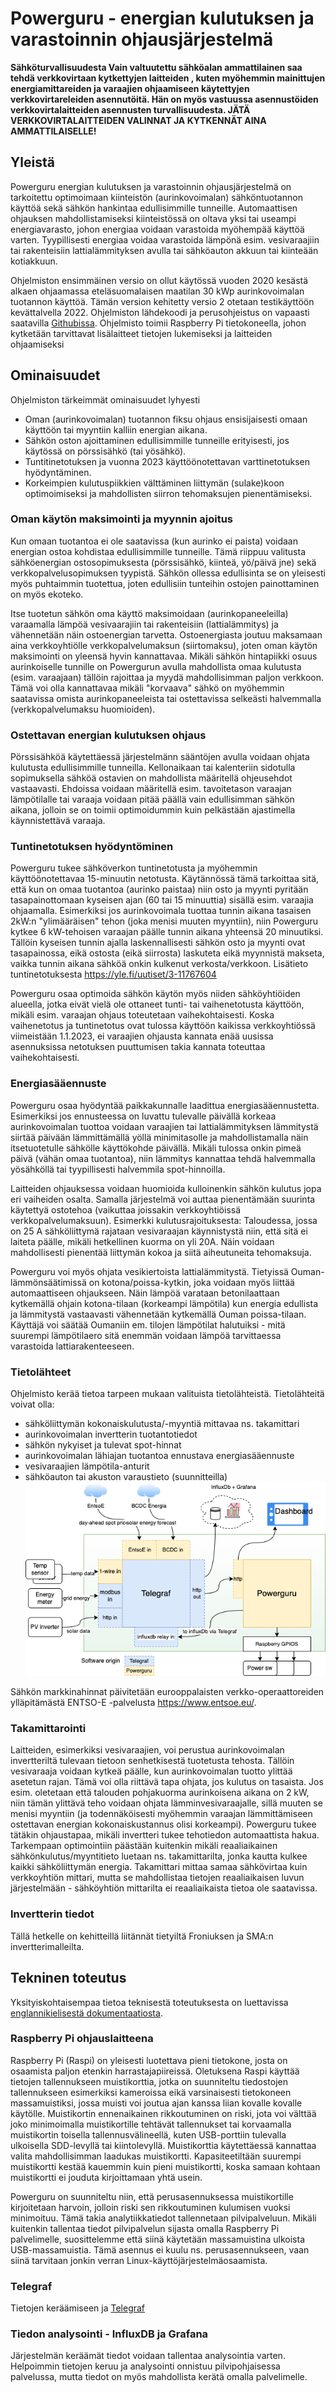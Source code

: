 # Powerguru - energian kulutuksen ja varastoinnin ohjausjärjestelmä

**Sähköturvallisuudesta
Vain valtuutettu sähköalan ammattilainen saa tehdä verkkovirtaan kytkettyjen laitteiden , kuten myöhemmin mainittujen energiamittareiden ja varaajien ohjaamiseen käytettyjen verkkovirtareleiden asennutöitä. Hän on myös vastuussa asennustöiden verkkovirtalaitteiden asennusten turvallisuudesta. JÄTÄ VERKKOVIRTALAITTEIDEN VALINNAT JA KYTKENNÄT AINA AMMATTILAISELLE!**

## Yleistä
Powerguru  energian kulutuksen ja varastoinnin ohjausjärjestelmä on tarkoitettu optimoimaan kiinteistön (aurinkovoimalan) sähköntuotannon käyttöä sekä sähkön hankintaa edullisimmille tunneille. Automaattisen ohjauksen mahdollistamiseksi kiinteistössä on oltava yksi tai useampi energiavarasto, johon energiaa voidaan varastoida myöhempää käyttöä varten. Tyypillisesti energiaa voidaa varastoida lämpönä esim. vesivaraajiin tai rakenteisiin lattialämmityksen avulla tai sähköauton akkuun tai kiinteään kotiakkuun. 

Ohjelmiston ensimmäinen versio on ollut käytössä vuoden 2020 kesästä alkaen ohjaamassa eteläsuomalaisen maatilan 30 kWp aurinkovoimalan tuotannon käyttöä. Tämän version kehitetty versio 2 otetaan testikäyttöön kevättalvella 2022. Ohjelmiston lähdekoodi ja perusohjeistus on vapaasti saatavilla [Githubissa](https://powerguru.eu). Ohjelmisto toimii Raspberry Pi tietokoneella, johon kytketään tarvittavat lisälaitteet tietojen lukemiseksi ja laitteiden ohjaamiseksi

## Ominaisuudet
Ohjelmiston tärkeimmät ominaisuudet lyhyesti
- Oman (aurinkovoimalan) tuotannon fiksu ohjaus ensisijaisesti omaan käyttöön tai myyntiin kalliin energian aikana.
- Sähkön oston ajoittaminen edullisimmille tunneille erityisesti, jos käytössä on pörssisähkö (tai yösähkö).
- Tuntitinetotuksen ja vuonna 2023 käyttöönotettavan varttinetotuksen hyödyntäminen.
- Korkeimpien kulutuspiikkien välttäminen  liittymän (sulake)koon optimoimiseksi ja mahdollisten siirron tehomaksujen pienentämiseksi. 

### Oman käytön maksimointi ja myynnin ajoitus
Kun omaan tuotantoa ei ole saatavissa (kun aurinko ei paista) voidaan energian ostoa kohdistaa edullisimmille tunneille. Tämä riippuu valitusta sähköenergian ostosopimuksesta (pörssisähkö, kiinteä, yö/päivä jne) sekä verkkopalvelusopimuksen tyypistä. Sähkön ollessa edullisinta se on yleisesti myös puhtaimmin tuotettua, joten edullisiin tunteihin ostojen painottaminen on myös ekoteko. 

Itse tuotetun sähkön oma käyttö maksimoidaan (aurinkopaneeleilla)  varaamalla lämpöä vesivaarajiin tai rakenteisiin (lattialämmitys) ja vähennetään näin ostoenergian tarvetta. Ostoenergiasta joutuu maksamaan aina verkkoyhtiölle verkkopalvelumaksun (siirtomaksu), joten oman käytön maksimointi on yleensä hyvin kannattavaa. Mikäli sähkön hintapiikki osuus aurinkoiselle tunnille on Powergurun avulla mahdollista omaa kulutusta (esim. varaajaan)  tällöin rajoittaa ja myydä mahdollisimman paljon verkkoon. Tämä voi olla kannattavaa mikäli "korvaava" sähkö on myöhemmin saatavissa omista aurinkopaneeleista tai ostettavissa selkeästi halvemmalla (verkkopalvelumaksu huomioiden).

### Ostettavan energian kulutuksen ohjaus
Pörssisähköä käytettäessä järjestelmänn sääntöjen avulla voidaan ohjata kulutusta edullisimmille tunneilla. Kellonaikaan tai kalenteriin sidotulla sopimuksella sähköä ostavien on mahdollista määritellä ohjeusehdot vastaavasti. Ehdoissa voidaan määritellä esim. tavoitetason varaajan lämpötilalle tai varaaja voidaan pitää päällä vain edullisimman sähkön aikana, jolloin se on toimii optimoidummin kuin pelkästään ajastimella käynnistettävä varaaja.

### Tuntinetotuksen hyödyntöminen 
Powerguru tukee sähköverkon tuntinetotusta ja  myöhemmin käyttöönotettavaa 15-minuutin netotusta. Käytännössä tämä tarkoittaa sitä, että kun on omaa tuotantoa (aurinko paistaa) niin osto ja myynti pyritään tasapainottomaan kyseisen ajan (60 tai 15 minuuttia)  sisällä esim. varaajia ohjaamalla. Esimerkiksi jos aurinkovoimala tuottaa tunnin aikana tasaisen 2kW:n "ylimääräisen" tehon (joka menisi muuten myyntiin), niin Powerguru kytkee 6 kW-tehoisen varaajan päälle tunnin aikana yhteensä 20 minuutiksi. Tällöin kyseisen tunnin ajalla laskennallisesti sähkön osto ja myynti ovat tasapainossa, eikä ostosta (eikä siirrosta) laskuteta eikä myynnistä makseta, vaikka tunnin aikana sähköä onkin kulkenut verkosta/verkkoon. Lisätieto tuntinetotuksesta https://yle.fi/uutiset/3-11767604 

Powerguru osaa optimoida sähkön käytön myös niiden sähköyhtiöiden alueella, jotka eivät vielä ole ottaneet tunti- tai vaihenetotusta käyttöön, mikäli esim. varaajan ohjaus toteutetaan vaihekohtaisesti. Koska vaihenetotus ja tuntinetotus ovat tulossa käyttöön kaikissa verkkoyhtiössä viimeistään 1.1.2023, ei varaajien ohjausta kannata enää uusissa asennuksissa netotuksen puuttumisen takia kannata toteuttaa vaihekohtaisesti.

### Energiasääennuste
Powerguru osaa hyödyntää paikkakunnalle laadittua energiasääennustetta. Esimerkiksi jos ennusteessa on luvattu tulevalle päivällä korkeaa aurinkovoimalan tuottoa voidaan varaajien tai lattialämmityksen lämmitystä siirtää päivään lämmittämällä yöllä minimitasolle ja mahdollistamalla näin itsetuotetulle sähkölle käyttökohde päivällä. Mikäli tulossa onkin pimeä päivä (vähän omaa tuotantoa), niin lämmitys kannattaa tehdä halvemmalla yösähköllä tai tyypillisesti halvemmila spot-hinnoilla.

Laitteiden ohjauksessa voidaan huomioida kulloinenkin sähkön kulutus jopa eri vaiheiden osalta. Samalla järjestelmä voi auttaa pienentämään suurinta käytettyä ostotehoa (vaikuttaa joissakin verkkoyhtiöissä verkkopalvelumaksuun).
Esimerkki kulutusrajoituksesta: Taloudessa, jossa on 25 A sähköliittymä rajataan vesivaraajan käynnistystä niin, että sitä ei laiteta päälle, mikäli hetkellinen kuorma on yli 20A. Näin voidaan mahdollisesti pienentää liittymän kokoa ja siitä aiheutuneita tehomaksuja.  

Powerguru voi myös ohjata vesikiertoista lattialämmitystä. Tietyissä Ouman-lämmönsäätimissä on kotona/poissa-kytkin, joka voidaan myös liittää automaattiseen ohjaukseen. Näin lämpöä varataan betonilaattaan kytkemällä ohjain kotona-tilaan  (korkeampi lämpötila) kun energia edullista ja lämmitystä vastaavasti vähennetään kytkemällä Ouman poissa-tilaan. Käyttäjä voi säätää Oumaniin em. tilojen lämpötilat halutuiksi - mitä suurempi lämpötilaero sitä enemmän voidaan lämpöä tarvittaessa varastoida lattiarakenteeseen. 


### Tietolähteet
Ohjelmisto kerää tietoa tarpeen mukaan valituista tietolähteistä. Tietolähteitä voivat olla:
- sähköliittymän kokonaiskulutusta/-myyntiä mittavaa ns. takamittari
- aurinkovoimalan invertterin tuotantotiedot
- sähkön nykyiset ja tulevat spot-hinnat
- aurinkovoimalan lähiajan tuotantoa ennustava energiasääennuste
- vesivaraajien lämpötila-anturit
- sähköauton tai akuston varaustieto (suunnitteilla)
![Data flow diagram](https://github.com/Olli69/powerguru/blob/main/docs/img/Powerguru%20data%20diagram.drawio.png?raw=true)

Sähkön markkinahinnat päivitetään eurooppalaisten verkko-operaattoreiden ylläpitämästä ENTSO-E -palvelusta https://www.entsoe.eu/.

### Takamittarointi
Laitteiden, esimerkiksi vesivaraajien, voi perustua aurinkovoimalan invertteriltä tulevaan tietoon senhetkisestä tuotetusta tehosta. Tällöin vesivaraaja voidaan kytkeä päälle, kun aurinkovoimalan tuotto ylittää asetetun rajan. Tämä voi olla riittävä tapa ohjata, jos kulutus on tasaista. Jos esim. oletetaan että talouden pohjakuorma aurinkoisena aikana on 2 kW, niin tämän ylittävä teho voidaan ohjata lämminvesivaraajalle, sillä muuten se menisi myyntiin (ja todennäköisesti myöhemmin varaajan lämmittämiseen ostettavan energian kokonaiskustannus olisi korkeampi). Powerguru tukee tätäkin ohjaustapaa, mikäli invertteri tukee tehotiedon automaattista hakua. Tarkempaan optimointiin päästään kuitenkin mikäli reaaliaikainen sähkönkulutus/myyntitieto luetaan ns. takamittarilta, jonka kautta kulkee kaikki sähköliittymän energia. Takamittari mittaa  samaa sähkövirtaa kuin verkkoyhtiön mittari, mutta se mahdollistaa tietojen reaaliaikaisen luvun järjestelmään - sähköyhtiön mittarilta ei reaaliaikaista tietoa ole saatavissa.

### Invertterin tiedot
Tällä hetkelle on kehitteillä liitännät tietyiltä Froniuksen ja SMA:n invertterimalleilta.

## Tekninen toteutus
Yksityiskohtaisempaa tietoa teknisestä toteutuksesta on luettavissa [englannikielisestä dokumentaatiosta](../README.md). 

### Raspberry Pi ohjauslaitteena
Raspberry Pi (Raspi) on yleisesti luotettava pieni tietokone, josta on osaamista paljon etenkin harrastajapiireissä. Oletuksena Raspi käyttää tietojen tallennukseen muistikorttia, jotka on suunniteltu tiedostojen tallennukseen esimerkiksi kameroissa eikä varsinaisesti tietokoneen massamuistiksi, jossa muisti voi joutua ajan kanssa liian kovalle kovalle käytölle. Muistikortin ennenaikainen rikkoutuminen on riski, jota voi välttää joko minimoimalla muistikortille tehtävät tallennukset tai korvaamalla muistikortin toisella tallennusvälineellä, kuten USB-porttiin tulevalla ulkoisella SDD-levyllä tai kiintolevyllä. Muistikorttia käytettäessä kannattaa valita mahdollisimman laadukas muistikortti. Kapasiteetiltään suurempi muistikortti kestää kauemmin kuin pieni muistikortti, koska samaan kohtaan muistikortti ei jouduta kirjoittamaan yhtä usein.

Powerguru on suunniteltu niin, että perusasennuksessa muistikortille kirjoitetaan harvoin, jolloin riski sen rikkoutuminen kulumisen vuoksi minimoituu. Tämä takia analytiikkatiedot tallennetaan pilvipalveluun. Mikäli kuitenkin tallentaa tiedot pilvipalvelun sijasta omalla Raspberry Pi palvelimelle, suosittelemme että siinä käytetään massamuistina ulkoista USB-massamuistia. Tämä asennus ei kuulu ns. perusasennukseen, vaan siinä tarvitaan jonkin verran Linux-käyttöjärjestelmäosaamista.

### Telegraf
Tietojen keräämiseen ja [Telegraf](https://github.com/influxdata/telegraf)

### Tiedon analysointi - InfluxDB ja Grafana 
Järjestelmän keräämät tiedot voidaan tallentaa analysointia varten. Helpoimmin tietojen keruu ja analysointi onnistuu pilvipohjaisessa palvelussa, mutta tiedot on myös mahdollista kerätä omalla palvelimelle.




